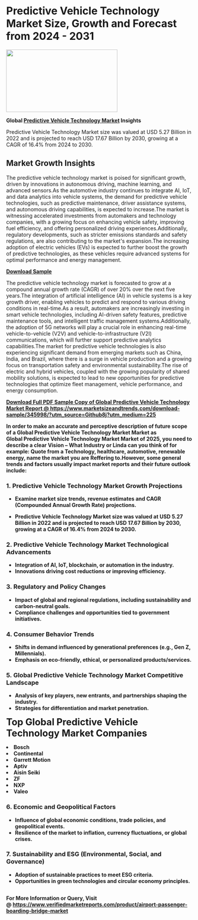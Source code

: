<H1>Predictive Vehicle Technology Market Size, Growth and Forecast from 2024 - 2031</H1><img class="aligncenter size-medium wp-image-584254" src="https://thirdeyenews.in/wp-content/uploads/2024/09/Global-Market-Research-300x168.jpeg" alt="" width="300" height="168" /><p><strong>Global&nbsp;<a href="https://www.marketsizeandtrends.com/download-sample/345998/?utm_source=Github8j?utm_medium=225">Predictive Vehicle Technology Market</a> Insights</strong></p><p>Predictive Vehicle Technology Market size was valued at USD 5.27 Billion in 2022 and is projected to reach USD 17.67 Billion by 2030, growing at a CAGR of 16.4% from 2024 to 2030.</p><p><h2>Market Growth Insights</h2> <p>The predictive vehicle technology market is poised for significant growth, driven by innovations in autonomous driving, machine learning, and advanced sensors.As the automotive industry continues to integrate AI, IoT, and data analytics into vehicle systems, the demand for predictive vehicle technologies, such as predictive maintenance, driver assistance systems, and autonomous driving capabilities, is expected to increase.The market is witnessing accelerated investments from automakers and technology companies, with a growing focus on enhancing vehicle safety, improving fuel efficiency, and offering personalized driving experiences.Additionally, regulatory developments, such as stricter emissions standards and safety regulations, are also contributing to the market's expansion.The increasing adoption of electric vehicles (EVs) is expected to further boost the growth of predictive technologies, as these vehicles require advanced systems for optimal performance and energy management.</p> <p><strong><a href="#">Download Sample</a></strong></p> <p>The predictive vehicle technology market is forecasted to grow at a compound annual growth rate (CAGR) of over 20% over the next five years.The integration of artificial intelligence (AI) in vehicle systems is a key growth driver, enabling vehicles to predict and respond to various driving conditions in real-time.As a result, automakers are increasingly investing in smart vehicle technologies, including AI-driven safety features, predictive maintenance tools, and intelligent traffic management systems.Additionally, the adoption of 5G networks will play a crucial role in enhancing real-time vehicle-to-vehicle (V2V) and vehicle-to-infrastructure (V2I) communications, which will further support predictive analytics capabilities.The market for predictive vehicle technologies is also experiencing significant demand from emerging markets such as China, India, and Brazil, where there is a surge in vehicle production and a growing focus on transportation safety and environmental sustainability.The rise of electric and hybrid vehicles, coupled with the growing popularity of shared mobility solutions, is expected to lead to new opportunities for predictive technologies that optimize fleet management, vehicle performance, and energy consumption.<p><strong><a href="#"></p><p><span class=""><strong>Download Full PDF Sample Copy of Global Predictive Vehicle Technology Market Report</strong> @ <a href="https://www.marketsizeandtrends.com/download-sample/345998/?utm_source=Github8j?utm_medium=225" target="_blank">https://www.marketsizeandtrends.com/download-sample/345998/?utm_source=Github8j?utm_medium=225</a></span></p><p>In order to make an accurate and perceptive description of future scope of a Global&nbsp;Predictive Vehicle Technology Market Market as Global&nbsp;Predictive Vehicle Technology Market Market of 2025, you need to describe a clear Vision &ndash; What Industry or Linda can you think of for example: Quote from a Technology, healthcare, automotive, renewable energy, name the market you are Reffering to.However, some general trends and factors usually impact market reports and their future outlook include:</p><h3>1.&nbsp;<strong>Predictive Vehicle Technology Market Growth Projections</strong></h3><ul><li>Examine market size trends, revenue estimates and CAGR (Compounded Annual Growth Rate) projections.</li><li><p>Predictive Vehicle Technology Market size was valued at USD 5.27 Billion in 2022 and is projected to reach USD 17.67 Billion by 2030, growing at a CAGR of 16.4% from 2024 to 2030.</p></li></ul><h3>2.&nbsp;<strong>Predictive Vehicle Technology Market Technological Advancements</strong></h3><ul><li>Integration of AI, IoT, blockchain, or automation in the industry.</li><li>Innovations driving cost reductions or improving efficiency.</li></ul><h3>3.&nbsp;<strong>Regulatory and Policy Changes</strong></h3><ul><li>Impact of global and regional regulations, including sustainability and carbon-neutral goals.</li><li>Compliance challenges and opportunities tied to government initiatives.</li></ul><h3>4.&nbsp;<strong>Consumer Behavior Trends</strong></h3><ul><li>Shifts in demand influenced by generational preferences (e.g., Gen Z, Millennials).</li><li>Emphasis on eco-friendly, ethical, or personalized products/services.</li></ul><h3>5.&nbsp;<strong>Global Predictive Vehicle Technology Market Competitive Landscape</strong></h3><ul><li>Analysis of key players, new entrants, and partnerships shaping the industry.</li><li>Strategies for differentiation and market penetration.</li></ul><p data-pm-slice="1 1 []"><span style="color: inherit; font-family: inherit; font-size: 25px;">Top Global Predictive Vehicle Technology Market Companies</span></p><div class="" data-test-id=""><p><li>Bosch</li><li> Continental</li><li> Garrett Motion</li><li> Aptiv</li><li> Aisin Seiki</li><li> ZF</li><li> NXP</li><li> Valeo</li></p></div><h3>6.&nbsp;<strong>Economic and Geopolitical Factors</strong></h3><ul><li>Influence of global economic conditions, trade policies, and geopolitical events.</li><li>Resilience of the market to inflation, currency fluctuations, or global crises.</li></ul><h3>7.&nbsp;<strong>Sustainability and ESG (Environmental, Social, and Governance)</strong></h3><ul><li>Adoption of sustainable practices to meet ESG criteria.</li><li>Opportunities in green technologies and circular economy principles.</li></ul><h2><strong style="font-size: 14px;">For More Information or Query, Visit @&nbsp;</strong><a style="background-color: #ffffff; font-size: 14px;" href="https://www.marketsizeandtrends.com/report/predictive-vehicle-technology-market/" target="_blank">https://www.verifiedmarketreports.com/product/airport-passenger-boarding-bridge-market</a></h2>